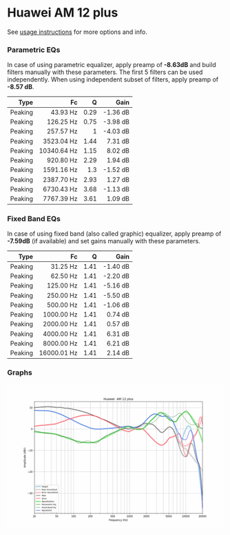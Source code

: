 # Huawei  AM 12 plus
See [usage instructions](https://github.com/jaakkopasanen/AutoEq#usage) for more options and info.

### Parametric EQs
In case of using parametric equalizer, apply preamp of **-8.63dB** and build filters manually
with these parameters. The first 5 filters can be used independently.
When using independent subset of filters, apply preamp of **-8.57 dB**.

| Type    | Fc          |    Q | Gain     |
|--------:|------------:|-----:|---------:|
| Peaking | 43.93 Hz    | 0.29 | -1.36 dB |
| Peaking | 126.25 Hz   | 0.75 | -3.98 dB |
| Peaking | 257.57 Hz   | 1    | -4.03 dB |
| Peaking | 3523.04 Hz  | 1.44 | 7.31 dB  |
| Peaking | 10340.64 Hz | 1.15 | 8.02 dB  |
| Peaking | 920.80 Hz   | 2.29 | 1.94 dB  |
| Peaking | 1591.16 Hz  | 1.3  | -1.52 dB |
| Peaking | 2387.70 Hz  | 2.93 | 1.27 dB  |
| Peaking | 6730.43 Hz  | 3.68 | -1.13 dB |
| Peaking | 7767.39 Hz  | 3.61 | 1.09 dB  |

### Fixed Band EQs
In case of using fixed band (also called graphic) equalizer, apply preamp of **-7.59dB**
(if available) and set gains manually with these parameters.

| Type    | Fc          |    Q | Gain     |
|--------:|------------:|-----:|---------:|
| Peaking | 31.25 Hz    | 1.41 | -1.40 dB |
| Peaking | 62.50 Hz    | 1.41 | -2.20 dB |
| Peaking | 125.00 Hz   | 1.41 | -5.16 dB |
| Peaking | 250.00 Hz   | 1.41 | -5.50 dB |
| Peaking | 500.00 Hz   | 1.41 | -1.06 dB |
| Peaking | 1000.00 Hz  | 1.41 | 0.74 dB  |
| Peaking | 2000.00 Hz  | 1.41 | 0.57 dB  |
| Peaking | 4000.00 Hz  | 1.41 | 6.31 dB  |
| Peaking | 8000.00 Hz  | 1.41 | 6.21 dB  |
| Peaking | 16000.01 Hz | 1.41 | 2.14 dB  |

### Graphs
![](./Huawei%20%20AM%2012%20plus.png)